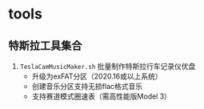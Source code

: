 # tools
## 特斯拉工具集合

1. `TeslaCamMusicMaker.sh` 批量制作特斯拉行车记录仪优盘
    * 升级为exFAT分区（2020.16或以上系统）
    * 创建音乐分区支持无损flac格式音乐
    * 支持赛道模式圈速表（需高性能版Model 3）
